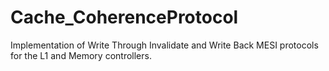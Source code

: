 # Cache_CoherenceProtocol
Implementation of Write Through Invalidate and Write Back MESI protocols for the L1 and Memory controllers.
